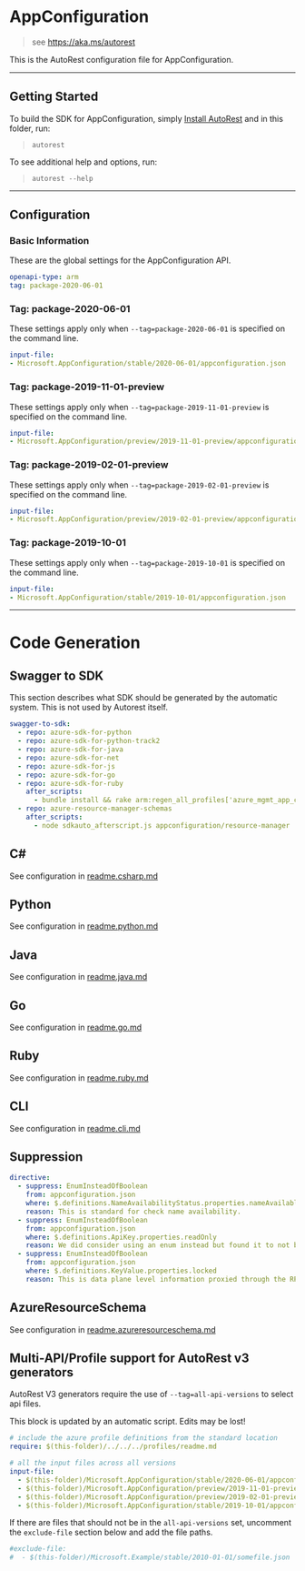 # AppConfiguration

> see https://aka.ms/autorest

This is the AutoRest configuration file for AppConfiguration.

---

## Getting Started

To build the SDK for AppConfiguration, simply [Install AutoRest](https://aka.ms/autorest/install) and in this folder, run:

> `autorest`

To see additional help and options, run:

> `autorest --help`

---

## Configuration

### Basic Information

These are the global settings for the AppConfiguration API.

``` yaml
openapi-type: arm
tag: package-2020-06-01
```

### Tag: package-2020-06-01

These settings apply only when `--tag=package-2020-06-01` is specified on the command line.

``` yaml $(tag) == 'package-2020-06-01'
input-file:
- Microsoft.AppConfiguration/stable/2020-06-01/appconfiguration.json
```

### Tag: package-2019-11-01-preview

These settings apply only when `--tag=package-2019-11-01-preview` is specified on the command line.

``` yaml $(tag) == 'package-2019-11-01-preview'
input-file:
- Microsoft.AppConfiguration/preview/2019-11-01-preview/appconfiguration.json
```

### Tag: package-2019-02-01-preview

These settings apply only when `--tag=package-2019-02-01-preview` is specified on the command line.

``` yaml $(tag) == 'package-2019-02-01-preview'
input-file:
- Microsoft.AppConfiguration/preview/2019-02-01-preview/appconfiguration.json
```

### Tag: package-2019-10-01

These settings apply only when `--tag=package-2019-10-01` is specified on the command line.

``` yaml $(tag) == 'package-2019-10-01'
input-file:
- Microsoft.AppConfiguration/stable/2019-10-01/appconfiguration.json
```

---

# Code Generation

## Swagger to SDK

This section describes what SDK should be generated by the automatic system.
This is not used by Autorest itself.

``` yaml $(swagger-to-sdk)
swagger-to-sdk:
  - repo: azure-sdk-for-python
  - repo: azure-sdk-for-python-track2
  - repo: azure-sdk-for-java
  - repo: azure-sdk-for-net
  - repo: azure-sdk-for-js
  - repo: azure-sdk-for-go
  - repo: azure-sdk-for-ruby
    after_scripts:
      - bundle install && rake arm:regen_all_profiles['azure_mgmt_app_configuration']
  - repo: azure-resource-manager-schemas
    after_scripts:
      - node sdkauto_afterscript.js appconfiguration/resource-manager
```

## C#

See configuration in [readme.csharp.md](./readme.csharp.md)

## Python

See configuration in [readme.python.md](./readme.python.md)

## Java

See configuration in [readme.java.md](./readme.java.md)

## Go

See configuration in [readme.go.md](./readme.go.md)

## Ruby

See configuration in [readme.ruby.md](./readme.ruby.md)

## CLI

See configuration in [readme.cli.md](./readme.cli.md)

## Suppression

``` yaml
directive:
  - suppress: EnumInsteadOfBoolean
    from: appconfiguration.json
    where: $.definitions.NameAvailabilityStatus.properties.nameAvailable
    reason: This is standard for check name availability.
  - suppress: EnumInsteadOfBoolean
    from: appconfiguration.json
    where: $.definitions.ApiKey.properties.readOnly
    reason: We did consider using an enum instead but found it to not be helpful.
  - suppress: EnumInsteadOfBoolean
    from: appconfiguration.json
    where: $.definitions.KeyValue.properties.locked
    reason: This is data plane level information proxied through the RP and cannot be changed.
```

## AzureResourceSchema

See configuration in [readme.azureresourceschema.md](./readme.azureresourceschema.md)

## Multi-API/Profile support for AutoRest v3 generators 

AutoRest V3 generators require the use of `--tag=all-api-versions` to select api files.

This block is updated by an automatic script. Edits may be lost!

``` yaml $(tag) == 'all-api-versions' /* autogenerated */
# include the azure profile definitions from the standard location
require: $(this-folder)/../../../profiles/readme.md

# all the input files across all versions
input-file:
  - $(this-folder)/Microsoft.AppConfiguration/stable/2020-06-01/appconfiguration.json
  - $(this-folder)/Microsoft.AppConfiguration/preview/2019-11-01-preview/appconfiguration.json
  - $(this-folder)/Microsoft.AppConfiguration/preview/2019-02-01-preview/appconfiguration.json
  - $(this-folder)/Microsoft.AppConfiguration/stable/2019-10-01/appconfiguration.json

```

If there are files that should not be in the `all-api-versions` set, 
uncomment the  `exclude-file` section below and add the file paths.

``` yaml $(tag) == 'all-api-versions'
#exclude-file: 
#  - $(this-folder)/Microsoft.Example/stable/2010-01-01/somefile.json
```

